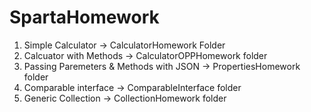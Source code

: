 # SpartaHomework

1) Simple Calculator -> CalculatorHomework Folder 
2) Calcuator with Methods -> CalculatorOPPHomework folder
3) Passing Paremeters & Methods with JSON -> PropertiesHomework folder
4) Comparable interface -> ComparableInterface folder
5) Generic Collection -> CollectionHomework folder
